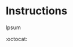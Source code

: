 # Instructions
Ipsum

:octocat:

<!-- https://dvj70ijwahy8c.cloudfront.net/Mystic8/icon | https://dvj70ijwahy8c.cloudfront.net/Mystic8/core -->


